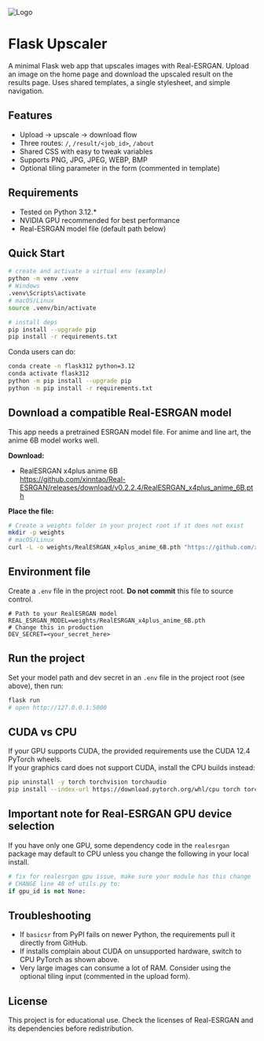 ![Logo](https://i.ibb.co/LWY1P0D/resized.png)

# Flask Upscaler
A minimal Flask web app that upscales images with Real-ESRGAN. Upload an image on the home page and download the upscaled result on the results page. Uses shared templates, a single stylesheet, and simple navigation.

## Features
- Upload → upscale → download flow
- Three routes: `/`, `/result/<job_id>`, `/about`
- Shared CSS with easy to tweak variables
- Supports PNG, JPG, JPEG, WEBP, BMP
- Optional tiling parameter in the form (commented in template)

## Requirements
- Tested on Python 3.12.*
- NVIDIA GPU recommended for best performance
- Real-ESRGAN model file (default path below)

## Quick Start
```bash
# create and activate a virtual env (example)
python -m venv .venv
# Windows
.venv\Scripts\activate
# macOS/Linux
source .venv/bin/activate

# install deps
pip install --upgrade pip
pip install -r requirements.txt
```

Conda users can do:
```bash
conda create -n flask312 python=3.12
conda activate flask312
python -m pip install --upgrade pip
python -m pip install -r requirements.txt
```

## Download a compatible Real-ESRGAN model

This app needs a pretrained ESRGAN model file. For anime and line art, the anime 6B model works well.

**Download:**
- RealESRGAN x4plus anime 6B  
  https://github.com/xinntao/Real-ESRGAN/releases/download/v0.2.2.4/RealESRGAN_x4plus_anime_6B.pth

**Place the file:**
```bash
# Create a weights folder in your project root if it does not exist
mkdir -p weights
# macOS/Linux
curl -L -o weights/RealESRGAN_x4plus_anime_6B.pth "https://github.com/xinntao/Real-ESRGAN/releases/download/v0.2.2.4/RealESRGAN_x4plus_anime_6B.pth"
```

## Environment file
Create a `.env` file in the project root. **Do not commit** this file to source control.
```
# Path to your RealESRGAN model
REAL_ESRGAN_MODEL=weights/RealESRGAN_x4plus_anime_6B.pth
# Change this in production
DEV_SECRET=<your_secret_here>
```

## Run the project
Set your model path and dev secret in an `.env` file in the project root (see above), then run:
```bash
flask run
# open http://127.0.0.1:5000
```

## CUDA vs CPU
If your GPU supports CUDA, the provided requirements use the CUDA 12.4 PyTorch wheels.  
If your graphics card does not support CUDA, install the CPU builds instead:
```bash
pip uninstall -y torch torchvision torchaudio
pip install --index-url https://download.pytorch.org/whl/cpu torch torchvision torchaudio
```

## Important note for Real-ESRGAN GPU device selection
If you have only one GPU, some dependency code in the `realesrgan` package may default to CPU unless you change the following in your local install.

```python
# fix for realesrgan gpu issue, make sure your module has this change
# CHANGE line 48 of utils.py to:
if gpu_id is not None:
```

## Troubleshooting
- If `basicsr` from PyPI fails on newer Python, the requirements pull it directly from GitHub.
- If installs complain about CUDA on unsupported hardware, switch to CPU PyTorch as shown above.
- Very large images can consume a lot of RAM. Consider using the optional tiling input (commented in the upload form).


## License
This project is for educational use. Check the licenses of Real-ESRGAN and its dependencies before redistribution.

